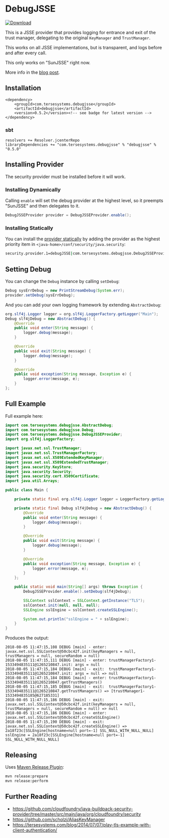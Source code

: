 # DebugJSSE

[ ![Download](https://api.bintray.com/packages/tersesystems/maven/debugjsse/images/download.svg) ](https://bintray.com/tersesystems/maven/debugjsse/_latestVersion)

This is a JSSE provider that provides logging for entrance and exit of the trust manager, delegating to the original `KeyManager` and `TrustManager`.

This works on all JSSE implementations, but is transparent, and logs before and after every call.

This only works on "SunJSSE" right now.

More info in the [blog post](https://tersesystems.com/blog/2018/07/27/debug-java-tls-ssl-provider/).

## Installation

```
<dependency>
    <groupId>com.tersesystems.debugjsse</groupId>
    <artifactId>debugjsse</artifactId>
    <version>0.5.2</version><!-- see badge for latest version -->
</dependency>
```

### sbt

```
resolvers += Resolver.jcenterRepo 
libraryDependencies += "com.tersesystems.debugjsse" % "debugjsse" % "0.5.0"
```

## Installing Provider

The security provider must be installed before it will work.

### Installing Dynamically

Calling `enable` will set the debug provider at the highest level, so it preempts "SunJSSE" and then delegates to it.

```java
DebugJSSEProvider provider = DebugJSSEProvider.enable();
```

### Installing Statically

You can install the [provider statically](https://docs.oracle.com/javase/9/security/java-secure-socket-extension-jsse-reference-guide.htm#JSSEC-GUID-8BC473B2-CD64-4E8B-8136-80BB286091B1) by adding the provider as the highest priority item in `<java-home>/conf/security/java.security`:

```bash
security.provider.1=debugJSSE|com.tersesystems.debugjsse.DebugJSSEProvider
```

## Setting Debug

You can change the `Debug` instance by calling `setDebug`:

```java
Debug sysErrDebug = new PrintStreamDebug(System.err);
provider.setDebug(sysErrDebug);
```

And you can add your own logging framework by extending `AbstractDebug`:

```java
org.slf4j.Logger logger = org.slf4j.LoggerFactory.getLogger("Main");
Debug slf4jDebug = new AbstractDebug() {
    @Override
    public void enter(String message) {
        logger.debug(message);
    }

    @Override
    public void exit(String message) {
        logger.debug(message);
    }

    @Override
    public void exception(String message, Exception e) {
        logger.error(message, e);
    }
};
```

## Full Example

Full example here:

```java
import com.tersesystems.debugjsse.AbstractDebug;
import com.tersesystems.debugjsse.Debug;
import com.tersesystems.debugjsse.DebugJSSEProvider;
import org.slf4j.LoggerFactory;

import javax.net.ssl.TrustManager;
import javax.net.ssl.TrustManagerFactory;
import javax.net.ssl.X509ExtendedKeyManager;
import javax.net.ssl.X509ExtendedTrustManager;
import java.security.KeyStore;
import java.security.Security;
import java.security.cert.X509Certificate;
import java.util.Arrays;

public class Main {

    private static final org.slf4j.Logger logger = LoggerFactory.getLogger("Main");

    private static final Debug slf4jDebug = new AbstractDebug() {
        @Override
        public void enter(String message) {
            logger.debug(message);
        }

        @Override
        public void exit(String message) {
            logger.debug(message);
        }

        @Override
        public void exception(String message, Exception e) {
            logger.error(message, e);
        }
    };

    public static void main(String[] args) throws Exception {
        DebugJSSEProvider.enable().setDebug(slf4jDebug);

        SSLContext sslContext = SSLContext.getInstance("TLS");
        sslContext.init(null, null, null);
        SSLEngine sslEngine = sslContext.createSSLEngine();

        System.out.println("sslEngine = " + sslEngine);
    }
}
```

Produces the output:

```
2018-08-05 11:47:15,108 DEBUG [main] - enter: javax.net.ssl.SSLContext@50cbc42f.init(keyManagers = null, trustManagers = null, secureRandom = null)
2018-08-05 11:47:15,111 DEBUG [main] - enter: trustManagerFactory1-1533494835111@1265210847.init: args = null
2018-08-05 11:47:15,184 DEBUG [main] - exit:  trustManagerFactory1-1533494835111@1265210847.init: args = null => null
2018-08-05 11:47:15,184 DEBUG [main] - enter: trustManagerFactory1-1533494835111@1265210847.getTrustManagers()
2018-08-05 11:47:15,185 DEBUG [main] - exit:  trustManagerFactory1-1533494835111@1265210847.getTrustManagers() => [trustManager1-1533494835185@627185331]
2018-08-05 11:47:15,186 DEBUG [main] - exit:  javax.net.ssl.SSLContext@50cbc42f.init(keyManagers = null, trustManagers = null, secureRandom = null) => null
2018-08-05 11:47:15,186 DEBUG [main] - enter: javax.net.ssl.SSLContext@50cbc42f.createSSLEngine()
2018-08-05 11:47:15,190 DEBUG [main] - exit:  javax.net.ssl.SSLContext@50cbc42f.createSSLEngine() => 2a18f23c[SSLEngine[hostname=null port=-1] SSL_NULL_WITH_NULL_NULL]
sslEngine = 2a18f23c[SSLEngine[hostname=null port=-1] SSL_NULL_WITH_NULL_NULL]
```

## Releasing

Uses [Maven Release Plugin](http://maven.apache.org/maven-release/maven-release-plugin/plugin-info.html):

```bash
mvn release:prepare
mvn release:perform
```

## Further Reading

* https://github.com/cloudfoundry/java-buildpack-security-provider/tree/master/src/main/java/org/cloudfoundry/security
* https://github.com/scholzj/AliasKeyManager
* https://tersesystems.com/blog/2014/07/07/play-tls-example-with-client-authentication/

